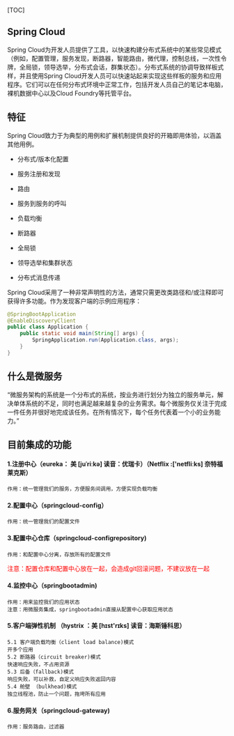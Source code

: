 [TOC]
## Spring Cloud

Spring Cloud为开发人员提供了工具，以快速构建分布式系统中的某些常见模式（例如，配置管理，服务发现，断路器，智能路由，微代理，控制总线，一次性令牌，全局锁，领导选举，分布式会话，群集状态）。分布式系统的协调导致样板式样，并且使用Spring Cloud开发人员可以快速站起来实现这些样板的服务和应用程序。它们可以在任何分布式环境中正常工作，包括开发人员自己的笔记本电脑，裸机数据中心以及Cloud Foundry等托管平台。

## 特征
Spring Cloud致力于为典型的用例和扩展机制提供良好的开箱即用体验，以涵盖其他用例。

- 分布式/版本化配置

- 服务注册和发现

- 路由

- 服务到服务的呼叫

- 负载均衡

- 断路器

- 全局锁

- 领导选举和集群状态

- 分布式消息传递

Spring Cloud采用了一种非常声明性的方法，通常只需更改类路径和/或注释即可获得许多功能。作为发现客户端的示例应用程序：
```java
@SpringBootApplication
@EnableDiscoveryClient
public class Application {
	public static void main(String[] args) {
		SpringApplication.run(Application.class, args);
	}
}
```
## 什么是微服务
“微服务架构的系统是一个分布式的系统，按业务进行划分为独立的服务单元，解决单体系统的不足，同时也满足越来越复杂的业务需求。每个微服务仅关注于完成一件任务并很好地完成该任务。在所有情况下，每个任务代表着一个小的业务能力。”


## 目前集成的功能
#### 1.注册中心（eureka： 美 [juˈriːkə]   读音：优瑞卡）（Netflix :['netfliːks]  奈特福莱克斯）  
    作用：统一管理我们的服务，方便服务间调用，方便实现负载均衡  
#### 2.配置中心（springcloud-config）  
    作用：统一管理我们的配置文件  
#### 3.配置中心仓库（springcloud-configrepository)  
    作用：和配置中心分离，存放所有的配置文件  
<font color="red">注意：配置仓库和配置中心放在一起，会造成git回滚问题，不建议放在一起  </font>  
#### 4.监控中心（springbootadmin)  
    作用：用来监控我们的应用状态  
    注意：用微服务集成，springbootadmin直接从配置中心获取应用状态  
#### 5.客户端弹性机制  （hystrix ：美 [hɪst'rɪks]  读音：海斯锤科思）
    5.1 客户端负载均衡（client load balance)模式
    开多个应用
    5.2 断路器（circuit breaker)模式
    快速响应失败，不占用资源
    5.3 后备（fallback)模式
    响应失败，可以补救，自定义响应失败返回内容
    5.4 舱壁 （bulkhead)模式
    独立线程池，防止一个问题，拖垮所有应用
#### 6.服务网关（springcloud-gateway)
    作用：服务路由，过滤器 
